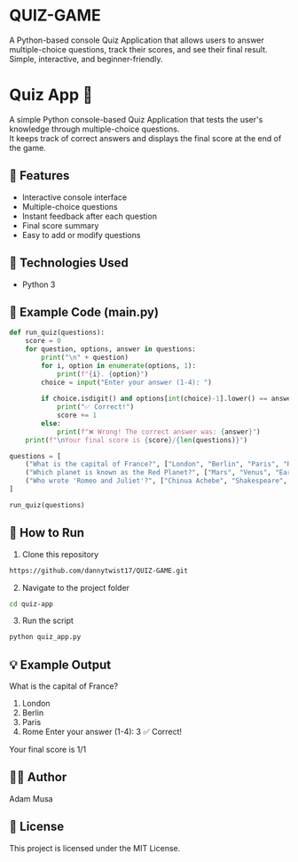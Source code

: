 # QUIZ-GAME
A Python-based console Quiz Application that allows users to answer multiple-choice questions, track their scores, and see their final result. Simple, interactive, and beginner-friendly.
# Quiz App 🧠

A simple Python console-based Quiz Application that tests the user's knowledge through multiple-choice questions.  
It keeps track of correct answers and displays the final score at the end of the game.

## 🎯 Features
- Interactive console interface  
- Multiple-choice questions  
- Instant feedback after each question  
- Final score summary  
- Easy to add or modify questions  

## 🧰 Technologies Used
- Python 3

## 🧠 Example Code (main.py)
```python
def run_quiz(questions):
    score = 0
    for question, options, answer in questions:
        print("\n" + question)
        for i, option in enumerate(options, 1):
            print(f"{i}. {option}")
        choice = input("Enter your answer (1-4): ")
        
        if choice.isdigit() and options[int(choice)-1].lower() == answer.lower():
            print("✅ Correct!")
            score += 1
        else:
            print(f"❌ Wrong! The correct answer was: {answer}")
    print(f"\nYour final score is {score}/{len(questions)}")

questions = [
    ("What is the capital of France?", ["London", "Berlin", "Paris", "Rome"], "Paris"),
    ("Which planet is known as the Red Planet?", ["Mars", "Venus", "Earth", "Jupiter"], "Mars"),
    ("Who wrote 'Romeo and Juliet'?", ["Chinua Achebe", "Shakespeare", "T.S. Eliot", "Charles Dickens"], "Shakespeare"),
]

run_quiz(questions)
```
## 🚀 How to Run
1. Clone this repository
```bash
https://github.com/dannytwist17/QUIZ-GAME.git
```
2. Navigate to the project folder
```bash
cd quiz-app
```
3. Run the script
```bash
python quiz_app.py
```

## 💡 Example Output
What is the capital of France?
1. London
2. Berlin
3. Paris
4. Rome
Enter your answer (1-4): 3
✅ Correct!

Your final score is 1/1

## 🧑‍💻 Author
Adam Musa
## 📄 License
This project is licensed under the MIT License.
